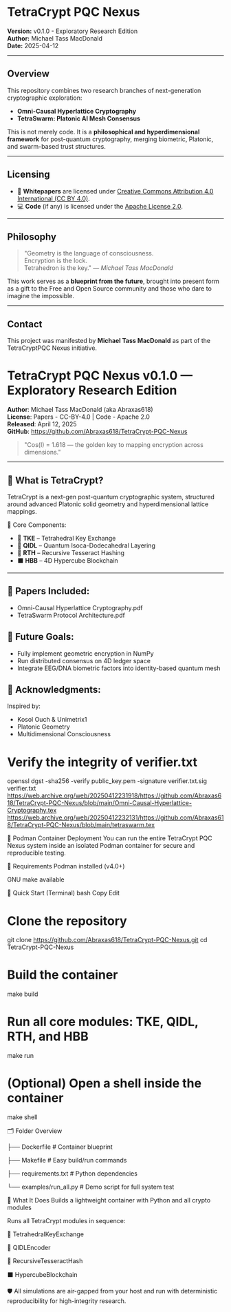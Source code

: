 # TetraCrypt PQC Nexus

**Version:** v0.1.0 - Exploratory Research Edition  
**Author:** Michael Tass MacDonald  
**Date:** 2025-04-12  

---

## Overview

This repository combines two research branches of next-generation cryptographic exploration:

- **Omni-Causal Hyperlattice Cryptography**  
- **TetraSwarm: Platonic AI Mesh Consensus**

This is not merely code. It is a **philosophical and hyperdimensional framework** for post-quantum cryptography, merging biometric, Platonic, and swarm-based trust structures.

---

## Licensing

- 📄 **Whitepapers** are licensed under [Creative Commons Attribution 4.0 International (CC BY 4.0)](https://creativecommons.org/licenses/by/4.0/).
- 💻 **Code** (if any) is licensed under the [Apache License 2.0](https://www.apache.org/licenses/LICENSE-2.0).

---

## Philosophy

> "Geometry is the language of consciousness.  
> Encryption is the lock.  
> Tetrahedron is the key." — *Michael Tass MacDonald*

This work serves as a **blueprint from the future**, brought into present form as a gift to the Free and Open Source community and those who dare to imagine the impossible.

---

## Contact

This project was manifested by **Michael Tass MacDonald** as part of the TetraCryptPQC Nexus initiative.
# TetraCrypt PQC Nexus v0.1.0 — Exploratory Research Edition

**Author**: Michael Tass MacDonald (aka Abraxas618)  
**License**: Papers - CC-BY-4.0 | Code - Apache 2.0  
**Released**: April 12, 2025  
**GitHub**: https://github.com/Abraxas618/TetraCrypt-PQC-Nexus

> "Cos(I) = 1.618 — the golden key to mapping encryption across dimensions."

---

## 🔷 What is TetraCrypt?
TetraCrypt is a next-gen post-quantum cryptographic system, structured around advanced Platonic solid geometry and hyperdimensional lattice mappings.

🧩 Core Components:
- 🔐 **TKE** – Tetrahedral Key Exchange  
- 🔮 **QIDL** – Quantum Isoca-Dodecahedral Layering  
- 🧠 **RTH** – Recursive Tesseract Hashing  
- ⬛ **HBB** – 4D Hypercube Blockchain

---

## 📘 Papers Included:
- Omni-Causal Hyperlattice Cryptography.pdf
- TetraSwarm Protocol Architecture.pdf

## 🚀 Future Goals:
- Fully implement geometric encryption in NumPy
- Run distributed consensus on 4D ledger space
- Integrate EEG/DNA biometric factors into identity-based quantum mesh

## 🙏 Acknowledgments:
Inspired by:  
- Kosol Ouch & Unimetrix1  
- Platonic Geometry  
- Multidimensional Consciousness  
# Verify the integrity of verifier.txt
openssl dgst -sha256 -verify public_key.pem -signature verifier.txt.sig verifier.txt
https://web.archive.org/web/20250412231918/https://github.com/Abraxas618/TetraCrypt-PQC-Nexus/blob/main/Omni-Causal-Hyperlattice-Cryptography.tex
https://web.archive.org/web/20250412232131/https://github.com/Abraxas618/TetraCrypt-PQC-Nexus/blob/main/tetraswarm.tex

🧪 Podman Container Deployment
You can run the entire TetraCrypt PQC Nexus system inside an isolated Podman container for secure and reproducible testing.

🔧 Requirements
Podman installed (v4.0+)

GNU make available

🚀 Quick Start (Terminal)
bash
Copy
Edit
# Clone the repository
git clone https://github.com/Abraxas618/TetraCrypt-PQC-Nexus.git
cd TetraCrypt-PQC-Nexus

# Build the container
make build

# Run all core modules: TKE, QIDL, RTH, and HBB
make run

# (Optional) Open a shell inside the container
make shell


🗂️ Folder Overview

├── Dockerfile          # Container blueprint

├── Makefile            # Easy build/run commands

├── requirements.txt    # Python dependencies

└── examples/run_all.py # Demo script for full system test

🧠 What It Does
Builds a lightweight container with Python and all crypto modules

Runs all TetraCrypt modules in sequence:

🔐 TetrahedralKeyExchange

🔮 QIDLEncoder

🧠 RecursiveTesseractHash

⬛ HypercubeBlockchain

🛡️ All simulations are air-gapped from your host and run with deterministic reproducibility for high-integrity research.

